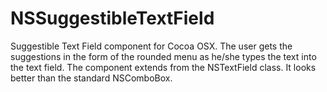 # NSSuggestibleTextField

Suggestible Text Field component for Cocoa OSX. The user gets the suggestions in the form of the rounded menu as he/she types the text into the text field. The component extends from the NSTextField class. It looks better than the standard NSComboBox.
